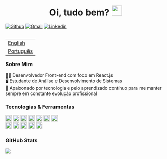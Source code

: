 <h1 align="center">Oi, tudo bem? <img
src="https://github.com/blackcater/blackcater/raw/main/images/Hi.gif" height="32" /></h1>

[![Github](https://img.shields.io/badge/-Github-000?style=flat&logo=Github&logoColor=white)](https://github.com/victortavaresdev)
[![Gmail](https://img.shields.io/badge/-Gmail-c14438?style=flat&logo=Gmail&logoColor=white)](mailto:victortavaresdev@gmail.com)
[![Linkedin](https://img.shields.io/badge/-LinkedIn-blue?style=flat&logo=Linkedin&logoColor=white)](https://www.linkedin.com/in/victor-tavares-dev/)

<table align="right">
 <tr><td><a href="README_en.md">English</a></td></tr>
 <tr><td><a href="README.md">Português</a></td></tr>
</table>

### Sobre Mim

👨‍💻 Desenvolvedor Front-end com foco em React.js</br>
🖥️ Estudante de Análise e Desenvolvimento de Sistemas</br> 
💜 Apaixonado por tecnologia e pelo aprendizado contínuo para me manter sempre em constante evolução profissional 


### Tecnologias & Ferramentas

<div>
  <img height="20" src="https://img.shields.io/badge/HTML5-E34F26?style=for-the-badge&logo=html5&logoColor=white" />
  <img height="20" src="https://img.shields.io/badge/CSS3-1572B6?style=for-the-badge&logo=css3&logoColor=white" />
  <img height="20" src="https://img.shields.io/badge/JavaScript-323330?style=for-the-badge&logo=javascript&logoColor=F7DF1E" />
  <img height="20" src="https://img.shields.io/badge/React-20232A?style=for-the-badge&logo=react&logoColor=61DAFB" />
  <img height="20" src="https://img.shields.io/badge/Sass-CC6699?style=for-the-badge&logo=sass&logoColor=white" />
  <img height="20" src="https://img.shields.io/badge/styled--components-DB7093?style=for-the-badge&logo=styled-components&logoColor=white" />
  <img height="20" src="https://img.shields.io/badge/React_Router-CA4245?style=for-the-badge&logo=react-router&logoColor=white" />
 </br>
  <img height="20" src="https://camo.githubusercontent.com/edd3031a0956c904634f9a394267a6ba61e9a0bb95c9512a1fbc0725b4014d03/68747470733a2f2f696d672e736869656c64732e696f2f62616467652f2d4769742d626c61636b3f7374796c653d666c61742d737175617265266c6f676f3d676974" />
  <img height="20" src="https://camo.githubusercontent.com/85dc47a56a4e73ae7b6e64b3b4416785497e74219ae179ae8faaaca10d5a78d9/68747470733a2f2f696d672e736869656c64732e696f2f62616467652f2d4769744875622d3138313731373f7374796c653d666c61742d737175617265266c6f676f3d676974687562" />
 <img height="20" src="https://img.shields.io/badge/Linux_Mint-87CF3E?style=for-the-badge&logo=linux-mint&logoColor=white" />
 <img height="20" src="https://camo.githubusercontent.com/566080f1f10a299450280c8b9430bf6c24ce39b71098ccee2ffed461c1b151d3/68747470733a2f2f696d672e736869656c64732e696f2f62616467652f4c696e75782d626c61636b3f7374796c653d666c61742d737175617265266c6f676f3d6c696e7578" />
 <img height="20" src="https://camo.githubusercontent.com/28d844544b515f2f83a33f7a0dba0b338b152e9fc387007a7667efd8f3aa62eb/68747470733a2f2f696d672e736869656c64732e696f2f62616467652f2d5653253230436f64652d3030374143433f7374796c653d666c61742d737175617265266c6f676f3d76697375616c2d73747564696f2d636f6465" />
</div>


### GitHub Stats

<div>
  <img src="https://github-readme-stats.vercel.app/api?username=victortavaresdev&show_icons=true&theme=tokyonight" />  
</div>




 
